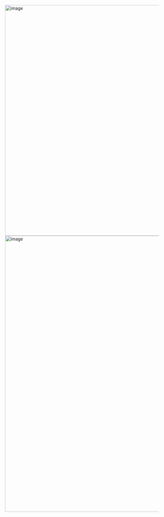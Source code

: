 <img width="952" height="756" alt="image" src="https://github.com/user-attachments/assets/478b794d-5883-4c49-9059-95843304a321" />
<img width="941" height="905" alt="image" src="https://github.com/user-attachments/assets/c43ea392-b676-49f6-8137-27586142cf0c" />

